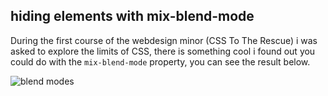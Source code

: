 ## hiding elements with mix-blend-mode

During the first course of the webdesign minor (CSS To The Rescue) i was asked to explore the limits of CSS, there is something cool i found out you could do with the `mix-blend-mode` property, you can see the result below.

![blend modes](https://user-images.githubusercontent.com/36195440/86238680-37959c00-bb9e-11ea-8e80-3f14e48ee3e2.gif)
